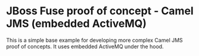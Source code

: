 JBoss Fuse proof of concept - Camel JMS (embedded ActiveMQ)
=========

This is a simple base example for developing more complex Camel JMS proof of concepts. It uses embedded ActiveMQ
under the hood.